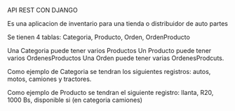 API REST CON DJANGO

Es una aplicacion de inventario para una tienda o distribuidor de auto partes

Se tienen 4 tablas:
Categoria,
Producto,
Orden,
OrdenProducto

Una Categoria puede tener varios Productos
Un Producto puede tener varios OrdenesProductos
Una Orden puede tener varias OrdenesProdcuts.

Como ejemplo de Categoria se tendran los siguientes registros: autos, motos, camiones y tractores.

Como ejemplo de Producto se tendran el siguiente registro: llanta, R20, 1000 Bs, disponible si (en categoria camiones)
